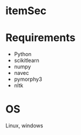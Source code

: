 # itemSec
# Requirements
- Python
- scikitlearn
- numpy
- navec
- pymorphy3
- nltk
# OS
Linux, windows
